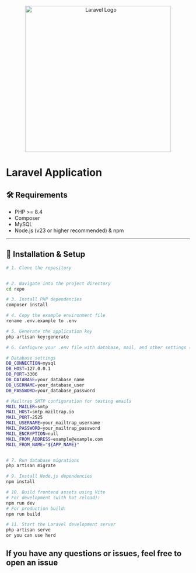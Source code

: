 <p align="center"><a href="https://laravel.com" target="_blank"><img src="https://raw.githubusercontent.com/laravel/art/master/logo-lockup/5%20SVG/2%20CMYK/1%20Full%20Color/laravel-logolockup-cmyk-red.svg" width="400" alt="Laravel Logo"></a></p>

# Laravel Application

## 🛠️ Requirements

- PHP >= 8.4  
- Composer  
- MySQL  
- Node.js (v23 or higher recommended) & npm  

---

## 🚀 Installation & Setup

```bash
# 1. Clone the repository


# 2. Navigate into the project directory
cd repo

# 3. Install PHP dependencies
composer install

# 4. Copy the example environment file
rename .env.example to .env

# 5. Generate the application key
php artisan key:generate

# 6. Configure your .env file with database, mail, and other settings (see below)

# Database settings
DB_CONNECTION=mysql
DB_HOST=127.0.0.1
DB_PORT=3306
DB_DATABASE=your_database_name
DB_USERNAME=your_database_user
DB_PASSWORD=your_database_password

# Mailtrap SMTP configuration for testing emails
MAIL_MAILER=smtp
MAIL_HOST=smtp.mailtrap.io
MAIL_PORT=2525
MAIL_USERNAME=your_mailtrap_username
MAIL_PASSWORD=your_mailtrap_password
MAIL_ENCRYPTION=null
MAIL_FROM_ADDRESS=example@example.com
MAIL_FROM_NAME="${APP_NAME}"


# 7. Run database migrations
php artisan migrate

# 9. Install Node.js dependencies
npm install

# 10. Build frontend assets using Vite
# For development (with hot reload):
npm run dev
# For production build:
npm run build

# 11. Start the Laravel development server
php artisan serve
or you can use herd
```
## If you have any questions or issues, feel free to open an issue
